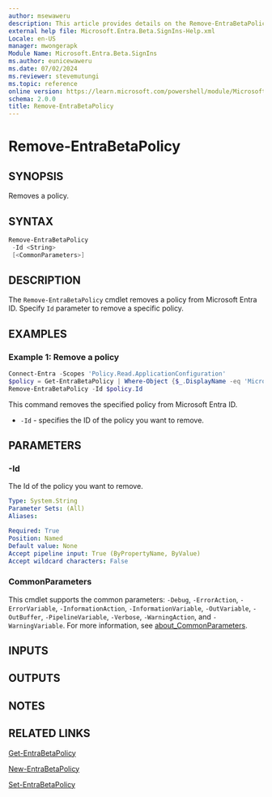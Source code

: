 ```yaml
---
author: msewaweru
description: This article provides details on the Remove-EntraBetaPolicy command.
external help file: Microsoft.Entra.Beta.SignIns-Help.xml
Locale: en-US
manager: mwongerapk
Module Name: Microsoft.Entra.Beta.SignIns
ms.author: eunicewaweru
ms.date: 07/02/2024
ms.reviewer: stevemutungi
ms.topic: reference
online version: https://learn.microsoft.com/powershell/module/Microsoft.Entra.Beta/Remove-EntraBetaPolicy
schema: 2.0.0
title: Remove-EntraBetaPolicy
---
```


# Remove-EntraBetaPolicy

## SYNOPSIS

Removes a policy.

## SYNTAX

```powershell
Remove-EntraBetaPolicy
 -Id <String>
 [<CommonParameters>]
```

## DESCRIPTION

The `Remove-EntraBetaPolicy` cmdlet removes a policy from Microsoft Entra ID. Specify `Id` parameter to remove a specific policy.

## EXAMPLES

### Example 1: Remove a policy

```powershell
Connect-Entra -Scopes 'Policy.Read.ApplicationConfiguration'
$policy = Get-EntraBetaPolicy | Where-Object {$_.DisplayName -eq 'Microsoft User Default Recommended Policy'}
Remove-EntraBetaPolicy -Id $policy.Id
```

This command removes the specified policy from Microsoft Entra ID.

- `-Id` - specifies the ID of the policy you want to remove.

## PARAMETERS

### -Id

The Id of the policy you want to remove.

```yaml
Type: System.String
Parameter Sets: (All)
Aliases:

Required: True
Position: Named
Default value: None
Accept pipeline input: True (ByPropertyName, ByValue)
Accept wildcard characters: False
```

### CommonParameters

This cmdlet supports the common parameters: `-Debug`, `-ErrorAction`, `-ErrorVariable`, `-InformationAction`, `-InformationVariable`, `-OutVariable`, `-OutBuffer`, `-PipelineVariable`, `-Verbose`, `-WarningAction`, and `-WarningVariable`. For more information, see [about_CommonParameters](https://go.microsoft.com/fwlink/?LinkID=113216).

## INPUTS

## OUTPUTS

## NOTES

## RELATED LINKS

[Get-EntraBetaPolicy](Get-EntraBetaPolicy.md)

[New-EntraBetaPolicy](New-EntraBetaPolicy.md)

[Set-EntraBetaPolicy](Set-EntraBetaPolicy.md)
